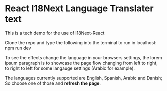 # React I18Next Language Translater text

This is a tech demo for the use of I18Next-React

Clone the repo and type the following into the terminal to run in localhost: npm run dev

To see the effects change the language in your browsers settings, the lorem ipsum paragraph is to showcase the page flow changing from left to right, to right to left for some langauge settings (Arabic for example).

The languages currently supported are English, Spanish, Arabic and Danish; So choose one of those and **refresh the page**. 
